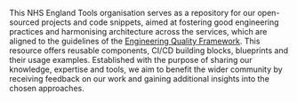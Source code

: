 This NHS England Tools organisation serves as a repository for our open-sourced projects and code snippets, aimed at fostering good engineering practices and harmonising architecture across the services, which are aligned to the guidelines of the [Engineering Quality Framework](https://github.com/NHSDigital/software-engineering-quality-framework/blob/main/README.md). This resource offers reusable components, CI/CD building blocks, blueprints and their usage examples. Established with the purpose of sharing our knowledge, expertise and tools, we aim to benefit the wider community by receiving feedback on our work and gaining additional insights into the chosen approaches.
